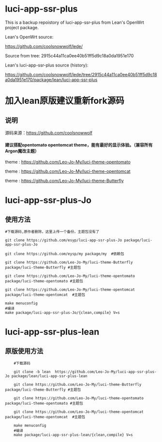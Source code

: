 
# luci-app-ssr-plus

This is a backup repoistory of luci-app-ssr-plus from Lean's OpenWrt project package.

Lean's OpenWrt source:

<https://github.com/coolsnowwolf/lede/>

Source from tree: 2915c44a11ca0ee40b51ff5d9c18a0da1951e170

Lean's luci-app-ssr-plus source (history):

<https://github.com/coolsnowwolf/lede/tree/2915c44a11ca0ee40b51ff5d9c18a0da1951e170/package/lean/luci-app-ssr-plus>

# 加入lean原版建议重新fork源码 

## 说明
   源码来源：https://github.com/coolsnowwolf

#### 建议搭配opentomato  opentomcat  theme，能有最好的显示体验。（兼容所有Argon魔改主题）

theme : https://github.com/Leo-Jo-My/luci-theme-opentomato

theme : https://github.com/Leo-Jo-My/luci-theme-opentomcat

theme : https://github.com/Leo-Jo-My/luci-theme-Butterfly

# luci-app-ssr-plus-Jo
   
## 使用方法
    #下载源码,原作者删除，这里上传一个备份，主题包没有了
    
    git clone https://github.com/esyp/luci-app-ssr-plus-Jo package/luci-app-ssr-plus-Jo
 
    git clone https://github.com/eysp/my package/my  #依赖包
    
    git clone https://github.com/Leo-Jo-My/luci-theme-Butterfly package/luci-theme-Butterfly #主题包
    
    git clone https://github.com/Leo-Jo-My/luci-theme-opentomato package/luci-theme-opentomato #主题包
    
    git clone https://github.com/Leo-Jo-My/luci-theme-opentomcat package/luci-theme-opentomcat  #主题包

    make menuconfig
    #编译
    make package/luci-app-ssr-plus-Jo/{clean,compile} V=s
    
# luci-app-ssr-plus-lean
    
## 原版使用方法
```Brach
    #下载源码
    
    git clone -b lean  https://github.com/Leo-Jo-My/luci-app-ssr-plus-Jo package/lean/luci-app-ssr-plus-lean
    
    git clone https://github.com/Leo-Jo-My/luci-theme-Butterfly package/luci-theme-Butterfly #主题包
    
    git clone https://github.com/Leo-Jo-My/luci-theme-opentomato package/luci-theme-opentomato #主题包
    
    git clone https://github.com/Leo-Jo-My/luci-theme-opentomcat package/luci-theme-opentomcat  #主题包
 
    make menuconfig
    #编译
    make package/luci-app-ssr-plus-lean/{clean,compile} V=s

